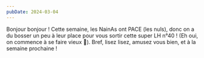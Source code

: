 ```yaml
---
pubDate: 2024-03-04
---
```


Bonjour bonjour ! Cette semaine, les NainAs ont PACE (les nuls), donc on a du bosser un peu à leur place pour vous sortir cette super LH n°40 ! (Eh oui, on commence à se faire vieux 🥲). Bref, lisez lisez, amusez vous bien, et à la semaine prochaine !